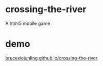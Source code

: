 crossing-the-river
==================

A html5 mobile game

demo
=================

[brucexiejunling.github.io/crossing-the-river](http://brucexiejunling.github.io/crossing-the-river)

